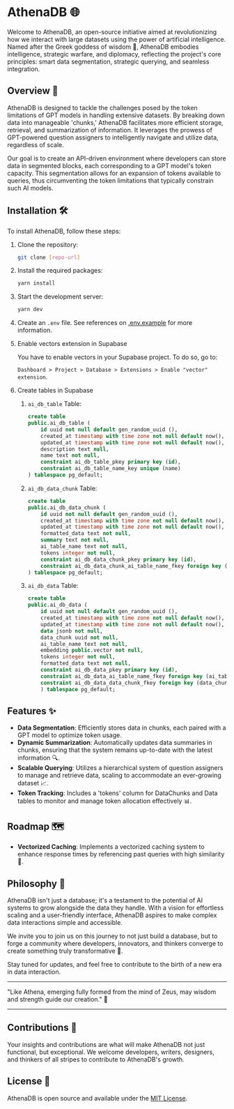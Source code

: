 # AthenaDB 🌐

Welcome to AthenaDB, an open-source initiative aimed at revolutionizing how we interact with large datasets using the power of artificial intelligence. Named after the Greek goddess of wisdom 🦉, AthenaDB embodies intelligence, strategic warfare, and diplomacy, reflecting the project's core principles: smart data segmentation, strategic querying, and seamless integration.

## Overview 📜

AthenaDB is designed to tackle the challenges posed by the token limitations of GPT models in handling extensive datasets. By breaking down data into manageable 'chunks,' AthenaDB facilitates more efficient storage, retrieval, and summarization of information. It leverages the prowess of GPT-powered question assigners to intelligently navigate and utilize data, regardless of scale.

Our goal is to create an API-driven environment where developers can store data in segmented blocks, each corresponding to a GPT model's token capacity. This segmentation allows for an expansion of tokens available to queries, thus circumventing the token limitations that typically constrain such AI models.

## Installation 🛠️

To install AthenaDB, follow these steps:

1.  Clone the repository:

    ```bash
    git clone [repo-url]
    ```

2.  Install the required packages:

    ```bash
    yarn install
    ```

3.  Start the development server:

    ```bash
    yarn dev
    ```

4.  Create an `.env` file. See references on [.env.example](.env.example) for more information.

5.  Enable vectors extension in Supabase

    You have to enable vectors in your Supabase project. To do so, go to:

    `Dashboard > Project > Database > Extensions > Enable "vector" extension`.

6.  Create tables in Supabase

    1. `ai_db_table` Table:

       ```sql
       create table
       public.ai_db_table (
           id uuid not null default gen_random_uuid (),
           created_at timestamp with time zone not null default now(),
           updated_at timestamp with time zone not null default now(),
           description text null,
           name text not null,
           constraint ai_db_table_pkey primary key (id),
           constraint ai_db_table_name_key unique (name)
       ) tablespace pg_default;
       ```

    2. `ai_db_data_chunk` Table:

       ```sql
       create table
       public.ai_db_data_chunk (
           id uuid not null default gen_random_uuid (),
           created_at timestamp with time zone not null default now(),
           updated_at timestamp with time zone not null default now(),
           formatted_data text not null,
           summary text not null,
           ai_table_name text not null,
           tokens integer not null,
           constraint ai_db_data_chunk_pkey primary key (id),
           constraint ai_db_data_chunk_ai_table_name_fkey foreign key (ai_table_name) references ai_db_table (name) on delete cascade
       ) tablespace pg_default;
       ```

    3. `ai_db_data` Table:

       ```sql
       create table
       public.ai_db_data (
           id uuid not null default gen_random_uuid (),
           created_at timestamp with time zone not null default now(),
           updated_at timestamp with time zone not null default now(),
           data jsonb not null,
           data_chunk uuid not null,
           ai_table_name text not null,
           embedding public.vector not null,
           tokens integer not null,
           formatted_data text not null,
           constraint ai_db_data_pkey primary key (id),
           constraint ai_db_data_ai_table_name_fkey foreign key (ai_table_name) references ai_db_table (name) on delete cascade,
           constraint ai_db_data_data_chunk_fkey foreign key (data_chunk) references ai_db_data_chunk (id) on delete cascade
           ) tablespace pg_default;
       ```

## Features ✨

- **Data Segmentation**: Efficiently stores data in chunks, each paired with a GPT model to optimize token usage.
- **Dynamic Summarization**: Automatically updates data summaries in chunks, ensuring that the system remains up-to-date with the latest information 🔍.
- **Scalable Querying**: Utilizes a hierarchical system of question assigners to manage and retrieve data, scaling to accommodate an ever-growing dataset 📈.
- **Token Tracking**: Includes a 'tokens' column for DataChunks and Data tables to monitor and manage token allocation effectively 📊.

## Roadmap 🗺️

- **Vectorized Caching**: Implements a vectorized caching system to enhance response times by referencing past queries with high similarity 💨.

## Philosophy 🤔

AthenaDB isn't just a database; it's a testament to the potential of AI systems to grow alongside the data they handle. With a vision for effortless scaling and a user-friendly interface, AthenaDB aspires to make complex data interactions simple and accessible.

We invite you to join us on this journey to not just build a database, but to forge a community where developers, innovators, and thinkers converge to create something truly transformative 💪.

Stay tuned for updates, and feel free to contribute to the birth of a new era in data interaction.

---

"Like Athena, emerging fully formed from the mind of Zeus, may wisdom and strength guide our creation." 🌟

---

## Contributions 🤝

Your insights and contributions are what will make AthenaDB not just functional, but exceptional. We welcome developers, writers, designers, and thinkers of all stripes to contribute to AthenaDB's growth.

## License 📄

AthenaDB is open source and available under the [MIT License](LICENSE).
